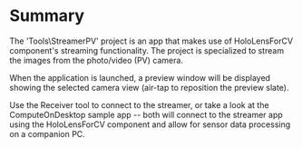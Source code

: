 
# Summary

The 'Tools\StreamerPV' project is an app that makes use of HoloLensForCV component's streaming
functionality. The project is specialized to stream the images from the photo/video (PV) camera.

When the application is launched, a preview window will be displayed showing the selected camera
view (air-tap to reposition the preview slate).

Use the Receiver tool to connect to the streamer, or take a look at the ComputeOnDesktop sample
app -- both will connect to the streamer app using the HoloLensForCV component and allow for
sensor data processing on a companion PC.
